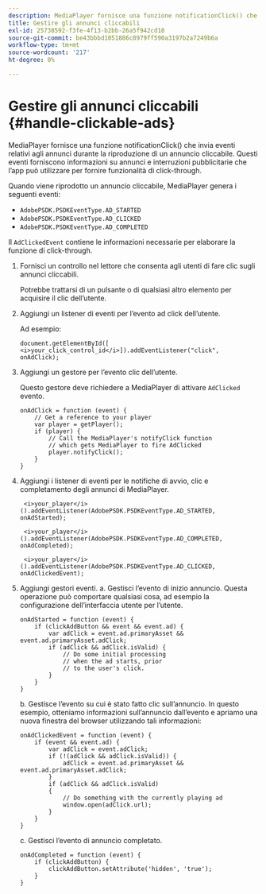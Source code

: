 ```yaml
---
description: MediaPlayer fornisce una funzione notificationClick() che invia eventi relativi agli annunci durante la riproduzione di un annuncio cliccabile. Questi eventi forniscono informazioni su annunci e interruzioni pubblicitarie che l’app può utilizzare per fornire funzionalità di click-through.
title: Gestire gli annunci cliccabili
exl-id: 25738592-f3fe-4f13-b2bb-26a5f942cd18
source-git-commit: be43bbbd1051886c8979ff590a3197b2a7249b6a
workflow-type: tm+mt
source-wordcount: '217'
ht-degree: 0%

---
```


# Gestire gli annunci cliccabili {#handle-clickable-ads}

MediaPlayer fornisce una funzione notificationClick() che invia eventi relativi agli annunci durante la riproduzione di un annuncio cliccabile. Questi eventi forniscono informazioni su annunci e interruzioni pubblicitarie che l’app può utilizzare per fornire funzionalità di click-through.

Quando viene riprodotto un annuncio cliccabile, MediaPlayer genera i seguenti eventi:

* `AdobePSDK.PSDKEventType.AD_STARTED`
* `AdobePSDK.PSDKEventType.AD_CLICKED`
* `AdobePSDK.PSDKEventType.AD_COMPLETED`

Il `AdClickedEvent` contiene le informazioni necessarie per elaborare la funzione di click-through.

1. Fornisci un controllo nel lettore che consenta agli utenti di fare clic sugli annunci cliccabili.

   Potrebbe trattarsi di un pulsante o di qualsiasi altro elemento per acquisire il clic dell’utente.
1. Aggiungi un listener di eventi per l’evento ad click dell’utente.

   Ad esempio:

   ```
   document.getElementById([ 
   <i>your_click_control_id</i>]).addEventListener("click", onAdClick);
   ```

1. Aggiungi un gestore per l’evento clic dell’utente.

   Questo gestore deve richiedere a MediaPlayer di attivare `AdClicked` evento.

   ```
   onAdClick = function (event) { 
       // Get a reference to your player 
       var player = getPlayer(); 
       if (player) { 
           // Call the MediaPlayer's notifyClick function 
           // which gets MediaPlayer to fire AdClicked 
           player.notifyClick(); 
       } 
   } 
   ```

1. Aggiungi i listener di eventi per le notifiche di avvio, clic e completamento degli annunci di MediaPlayer.

   ```
    <i>your_player</i>().addEventListener(AdobePSDK.PSDKEventType.AD_STARTED, onAdStarted); 
   
    <i>your_player</i>().addEventListener(AdobePSDK.PSDKEventType.AD_COMPLETED, onAdCompleted);
   
    <i>your_player</i>().addEventListener(AdobePSDK.PSDKEventType.AD_CLICKED, onAdClickedEvent);
   ```

1. Aggiungi gestori eventi.
a. Gestisci l’evento di inizio annuncio.
Questa operazione può comportare qualsiasi cosa, ad esempio la configurazione dell’interfaccia utente per l’utente.

   ```
   onAdStarted = function (event) { 
       if (clickAddButton && event && event.ad) { 
           var adClick = event.ad.primaryAsset && event.ad.primaryAsset.adClick; 
           if (adClick && adClick.isValid) { 
               // Do some initial processing  
               // when the ad starts, prior 
               // to the user's click. 
           } 
       } 
   }
   ```

   b. Gestisce l’evento su cui è stato fatto clic sull’annuncio.
In questo esempio, otteniamo informazioni sull’annuncio dall’evento e apriamo una nuova finestra del browser utilizzando tali informazioni:

   ```
   onAdClickedEvent = function (event) { 
       if (event && event.ad) { 
           var adClick = event.adClick; 
           if (!(adClick && adClick.isValid)) { 
               adClick = event.ad.primaryAsset && event.ad.primaryAsset.adClick; 
           } 
           if (adClick && adClick.isValid) 
           { 
               // Do something with the currently playing ad 
               window.open(adClick.url); 
           } 
       } 
   }
   ```

   c. Gestisci l’evento di annuncio completato.

   ```
   onAdCompleted = function (event) { 
       if (clickAddButton) { 
           clickAddButton.setAttribute('hidden', 'true'); 
       } 
   }
   ```
